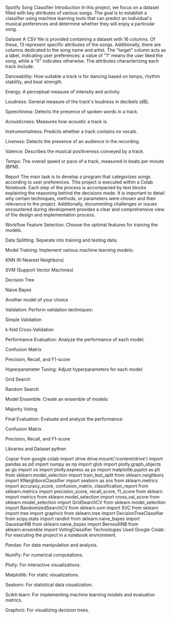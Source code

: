 Spotify Song Classifier
Introduction
In this project, we focus on a dataset filled with key attributes of various songs. The goal is to establish a classifier using machine learning tools that can predict an individual's musical preferences and determine whether they will enjoy a particular song.

Dataset
A CSV file is provided containing a dataset with 16 columns. Of these, 13 represent specific attributes of the songs. Additionally, there are columns dedicated to the song name and artist. The "target" column acts as a label, indicating user preferences: a value of "1" means the user liked the song, while a "0" indicates otherwise. The attributes characterizing each track include:

Danceability: How suitable a track is for dancing based on tempo, rhythm stability, and beat strength.

Energy: A perceptual measure of intensity and activity.

Loudness: General measure of the track's loudness in decibels (dB).

Speechiness: Detects the presence of spoken words in a track.

Acousticness: Measures how acoustic a track is.

Instrumentalness: Predicts whether a track contains no vocals.

Liveness: Detects the presence of an audience in the recording.

Valence: Describes the musical positiveness conveyed by a track.

Tempo: The overall speed or pace of a track, measured in beats per minute (BPM).

Report
The main task is to develop a program that categorizes songs according to user preferences. This project is executed within a Colab Notebook. Each step of the process is accompanied by text blocks explaining the reasoning behind the decisions made. It is important to detail why certain techniques, methods, or parameters were chosen and their relevance to the project. Additionally, documenting challenges or issues encountered during development provides a clear and comprehensive view of the design and implementation process.

Workflow
Feature Selection: Choose the optimal features for training the models.

Data Splitting: Separate into training and testing data.

Model Training: Implement various machine learning models:

KNN (K-Nearest Neighbors)

SVM (Support Vector Machines)

Decision Tree

Naive Bayes

Another model of your choice

Validation: Perform validation techniques:

Simple Validation

k-fold Cross-Validation

Performance Evaluation: Analyze the performance of each model:

Confusion Matrix

Precision, Recall, and F1-score

Hyperparameter Tuning: Adjust hyperparameters for each model:

Grid Search

Random Search

Model Ensemble: Create an ensemble of models:

Majority Voting

Final Evaluation: Evaluate and analyze the performance:

Confusion Matrix

Precision, Recall, and F1-score

Libraries and Dataset
python

Copiar
from google.colab import drive
drive.mount('/content/drive')
import pandas as pd
import numpy as np
import glob
import plotly.graph_objects as go
import os
import plotly.express as px
import matplotlib.pyplot as plt
from sklearn.model_selection import train_test_split
from sklearn.neighbors import KNeighborsClassifier
import seaborn as sns
from sklearn.metrics import accuracy_score, confusion_matrix, classification_report
from sklearn.metrics import precision_score, recall_score, f1_score
from sklearn import metrics
from sklearn.model_selection import cross_val_score
from sklearn.model_selection import GridSearchCV
from sklearn.model_selection import RandomizedSearchCV
from sklearn.svm import SVC
from sklearn import tree
import graphviz
from sklearn.tree import DecisionTreeClassifier
from scipy.stats import randint
from sklearn.naive_bayes import GaussianNB
from sklearn.naive_bayes import BernoulliNB
from sklearn.ensemble import VotingClassifier
Technologies Used
Google Colab: For executing the project in a notebook environment.

Pandas: For data manipulation and analysis.

NumPy: For numerical computations.

Plotly: For interactive visualizations.

Matplotlib: For static visualizations.

Seaborn: For statistical data visualization.

Scikit-learn: For implementing machine learning models and evaluation metrics.

Graphviz: For visualizing decision trees.



